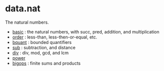data.nat
========

The natural numbers.

* [basic](basic.lean) : the natural numbers, with succ, pred, addition, and multiplication
* [order](order.lean) : less-than, less-then-or-equal, etc.
* [bquant](bquant.lean) : bounded quantifiers
* [sub](sub.lean) : subtraction, and distance
* [div](div.lean) : div, mod, gcd, and lcm
* [power](power.lean)
* [bigops](bigops.lean) : finite sums and products